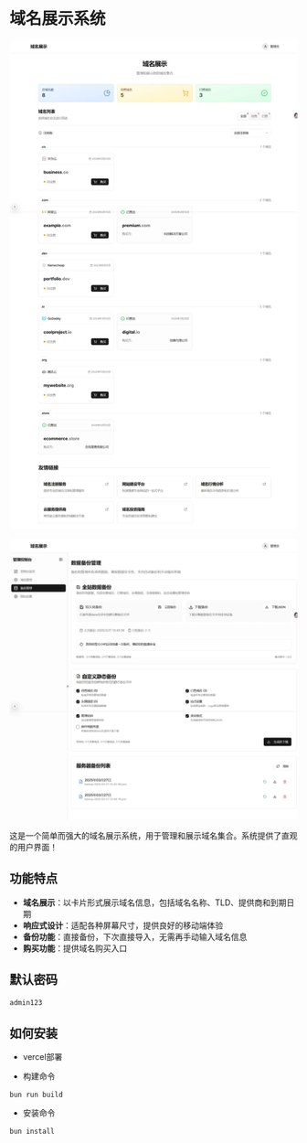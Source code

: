 # 域名展示系统

![](/2025_134943.webp)

![](/2025_13507.webp)

这是一个简单而强大的域名展示系统，用于管理和展示域名集合。系统提供了直观的用户界面！

## 功能特点

- **域名展示**：以卡片形式展示域名信息，包括域名名称、TLD、提供商和到期日期
- **响应式设计**：适配各种屏幕尺寸，提供良好的移动端体验
- **备份功能**：直接备份，下次直接导入，无需再手动输入域名信息
- **购买功能**：提供域名购买入口

## 默认密码

```bash
admin123
```

## 如何安装

- vercel部署

- 构建命令 
```
bun run build
```

- 安装命令
```
bun install
```

